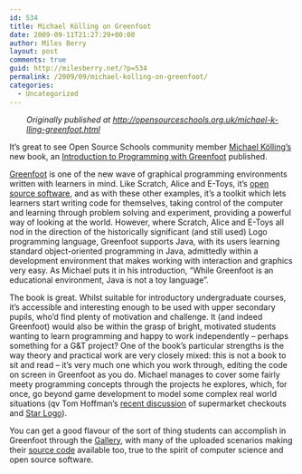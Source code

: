 ```yaml
---
id: 534
title: Michael Kölling on Greenfoot
date: 2009-09-11T21:27:29+00:00
author: Miles Berry
layout: post 
comments: true
guid: http://milesberry.net/?p=534
permalink: /2009/09/michael-kolling-on-greenfoot/
categories:
  - Uncategorized
---
```

<p style="padding-left: 30px">
  <em>Originally published at <a href="http://opensourceschools.org.uk/michael-k-lling-greenfoot.html">http://opensourceschools.org.uk/michael-k-lling-greenfoot.html</a></em>
</p>

It&#8217;s great to see Open Source Schools community member [Michael Kölling&#8217;s](http://blogs.kent.ac.uk/mik/) new book, an [Introduction to Programming with Greenfoot](http://www.amazon.co.uk/gp/product/0136037534?ie=UTF8&tag=greenfoot-21&linkCode=as2&camp=1634&creative=6738&creativeASIN=0136037534) published.

[Greenfoot](http://www.greenfoot.org/) is one of the new wave of graphical programming environments written with learners in mind. Like Scratch, Alice and E-Toys, it&#8217;s [open source software](http://opensourceschools.org.uk/glossary/term/85), and as with these other examples, it&#8217;s a toolkit which lets learners start writing code for themselves, taking control of the computer and learning through problem solving and experiment, providing a powerful way of looking at the world. However, where Scratch, Alice and E-Toys all nod in the direction of the historically significant (and still used) Logo programming language, Greenfoot supports Java, with its users learning standard object-oriented programming in Java, admittedly within a development environment that makes working with interaction and graphics very easy. As Michael puts it in his introduction, &#8220;While Greenfoot is an educational environment, Java is not a toy language&#8221;.<!--more-->

The book is great. Whilst suitable for introductory undergraduate courses, it&#8217;s accessible and interesting enough to be used with upper secondary pupils, who&#8217;d find plenty of motivation and challenge. It (and indeed Greenfoot) would also be within the grasp of bright, motivated students wanting to learn programming and happy to work independently &#8211; perhaps something for a G&T project? One of the book&#8217;s particular strengths is the way theory and practical work are very closely mixed: this is not a book to sit and read &#8211; it&#8217;s very much one which you work through, editing the code on screen in Greenfoot as you do. Michael manages to cover some fairly meety programming concepts through the projects he explores, which, for once, go beyond game development to model some complex real world situations (qv Tom Hoffman&#8217;s [recent discussion](http://www.tuttlesvc.org/2009/09/what-can-you-do-with-this-starlogo.html) of supermarket checkouts and [Star Logo](http://education.mit.edu/starlogo/)).

You can get a good flavour of the sort of thing students can accomplish in Greenfoot through the [Gallery](http://www.greenfootgallery.org/), with many of the uploaded scenarios making their [source code](http://opensourceschools.org.uk/glossary/term/101) available too, true to the spirit of computer science and open source software.